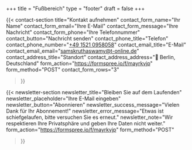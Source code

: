 +++
title =  "Fußbereich"
type = "footer"
draft = false
+++

{{< contact-section
    title="Kontakt aufnehmen" 
    contact_form_name="Ihr Name"
    contact_form_email="Ihre E-Mail"
    contact_form_message="Ihre Nachricht"
    contact_form_phone="Ihre Telefonnummer"
    contact_button="Nachricht senden"
    contact_phone_title="Telefon"
    contact_phone_number="<a href='tel:+4915210958058'>+49 1521 0958058</a>"
    contact_email_title="E-Mail"
    contact_email_email="<a href='mailto:samskruthaswamy@t-online.de'>samskruthaswamy@t-online.de</a>"
    contact_address_title="Standort"
    contact_address_address="📍 Berlin, Deutschland"
    form_action="https://formspree.io/f/mayrkvjp"
    form_method="POST"
    contact_form_rows="3"
>}}

{{< newsletter-section 
    newsletter_title="Bleiben Sie auf dem Laufenden"
    newsletter_placeholder="Ihre E-Mail eingeben"
    newsletter_button="Abonnieren"
    newsletter_success_message="Vielen Dank für Ihr Abonnement!"
    newsletter_error_message="Etwas ist schiefgelaufen, bitte versuchen Sie es erneut."
    newsletter_note="Wir respektieren Ihre Privatsphäre und geben Ihre Daten nicht weiter."
    form_action="https://formspree.io/f/mayrkvjp"
    form_method="POST"
>}}
